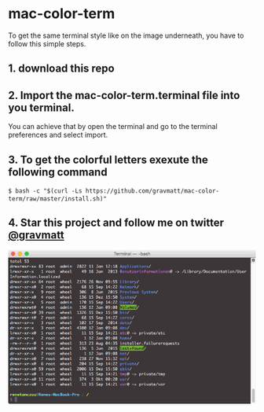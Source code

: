 # mac-color-term

To get the same terminal style like on the image underneath, you have to follow this simple steps.

## 1. download this repo

## 2. Import the mac-color-term.terminal file into you terminal.

You can achieve that by open the terminal and go to the terminal preferences and select import.

## 3. To get the colorful letters exexute the following command

```
$ bash -c "$(curl -Ls https://github.com/gravmatt/mac-color-term/raw/master/install.sh)"
```

## 4. Star this project and follow me on twitter [@gravmatt](https://twitter.com/gravmatt)

![alt text](terminal.png "See? amazing!")
